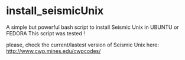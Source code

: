 # install_seismicUnix
A simple but powerful bash script to install Seismic Unix in UBUNTU or FEDORA
This script was tested ! 

please, check the current/lastest version of Seismic Unix here:
http://www.cwp.mines.edu/cwpcodes/


